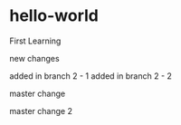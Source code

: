# hello-world
First Learning

new changes

added in branch 2 - 1
added in branch 2 - 2

master change

master change 2
